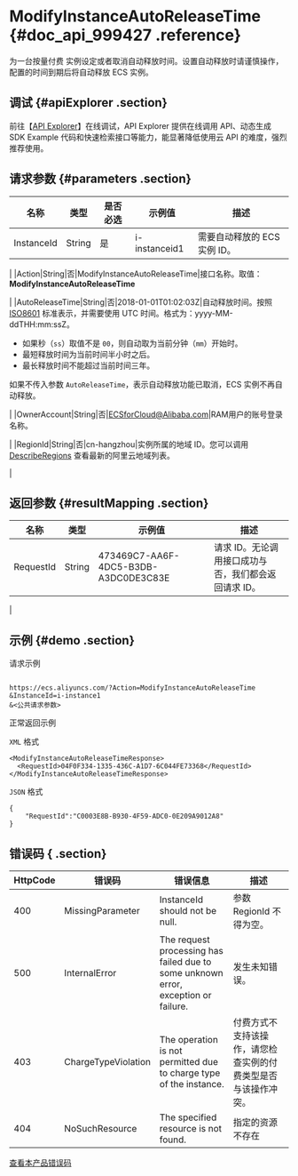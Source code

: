 # ModifyInstanceAutoReleaseTime {#doc_api_999427 .reference}

为一台按量付费 实例设定或者取消自动释放时间。设置自动释放时请谨慎操作，配置的时间到期后将自动释放 ECS 实例。

## 调试 {#apiExplorer .section}

前往【[API Explorer](https://api.aliyun.com/#product=Ecs&api=ModifyInstanceAutoReleaseTime)】在线调试，API Explorer 提供在线调用 API、动态生成 SDK Example 代码和快速检索接口等能力，能显著降低使用云 API 的难度，强烈推荐使用。

## 请求参数 {#parameters .section}

|名称|类型|是否必选|示例值|描述|
|--|--|----|---|--|
|InstanceId|String|是|i-instanceid1|需要自动释放的 ECS 实例 ID。

 |
|Action|String|否|ModifyInstanceAutoReleaseTime|接口名称。取值：**ModifyInstanceAutoReleaseTime**

 |
|AutoReleaseTime|String|否|2018-01-01T01:02:03Z|自动释放时间。按照 [ISO8601](~~25696~~) 标准表示，并需要使用 UTC 时间。格式为：yyyy-MM-ddTHH:mm:ssZ。

 -   如果秒（`ss`）取值不是 `00`，则自动取为当前分钟（`mm`）开始时。
-   最短释放时间为当前时间半小时之后。
-   最长释放时间不能超过当前时间三年。

 如果不传入参数 `AutoReleaseTime`，表示自动释放功能已取消，ECS 实例不再自动释放。

 |
|OwnerAccount|String|否|ECSforCloud@Alibaba.com|RAM用户的账号登录名称。

 |
|RegionId|String|否|cn-hangzhou|实例所属的地域 ID。您可以调用 [DescribeRegions](~~25609~~) 查看最新的阿里云地域列表。

 |

## 返回参数 {#resultMapping .section}

|名称|类型|示例值|描述|
|--|--|---|--|
|RequestId|String|473469C7-AA6F-4DC5-B3DB-A3DC0DE3C83E|请求 ID。无论调用接口成功与否，我们都会返回请求 ID。

 |

## 示例 {#demo .section}

请求示例

``` {#request_demo}

https://ecs.aliyuncs.com/?Action=ModifyInstanceAutoReleaseTime
&InstanceId=i-instance1
&<公共请求参数>

```

正常返回示例

`XML` 格式

``` {#xml_return_success_demo}
<ModifyInstanceAutoReleaseTimeResponse>
  <RequestId>04F0F334-1335-436C-A1D7-6C044FE73368</RequestId>
</ModifyInstanceAutoReleaseTimeResponse>

```

`JSON` 格式

``` {#json_return_success_demo}
{
	"RequestId":"C0003E8B-B930-4F59-ADC0-0E209A9012A8"
}
```

## 错误码 { .section}

|HttpCode|错误码|错误信息|描述|
|--------|---|----|--|
|400|MissingParameter|InstanceId should not be null.|参数 RegionId 不得为空。|
|500|InternalError|The request processing has failed due to some unknown error, exception or failure.|发生未知错误。|
|403|ChargeTypeViolation|The operation is not permitted due to charge type of the instance.|付费方式不支持该操作，请您检查实例的付费类型是否与该操作冲突。|
|404|NoSuchResource|The specified resource is not found.|指定的资源不存在|

[查看本产品错误码](https://error-center.aliyun.com/status/product/Ecs)

